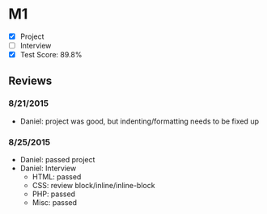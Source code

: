 # M1

- [x] Project
- [ ] Interview
- [x] Test Score: 89.8%

## Reviews

### 8/21/2015
- Daniel: project was good, but indenting/formatting needs to be fixed up

### 8/25/2015
- Daniel: passed project
- Daniel: Interview
  - HTML: passed
  - CSS: review block/inline/inline-block
  - PHP: passed
  - Misc: passed
